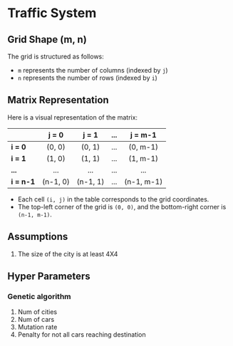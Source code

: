 # Traffic System

## Grid Shape (m, n)

The grid is structured as follows:

- `m` represents the number of columns (indexed by `j`)
- `n` represents the number of rows (indexed by `i`)

## Matrix Representation

Here is a visual representation of the matrix:

|       | **j = 0** | **j = 1** | **...** | **j = m-1** |
|-------|:---------:|:---------:|:-------:|:-----------:|
| **i = 0** | (0, 0)   | (0, 1)   | ...     | (0, m-1)     |
| **i = 1** | (1, 0)   | (1, 1)   | ...     | (1, m-1)     |
| **...**   | ...      | ...      | ...     | ...          |
| **i = n-1** | (n-1, 0) | (n-1, 1) | ...     | (n-1, m-1)   |

- Each cell `(i, j)` in the table corresponds to the grid coordinates.
- The top-left corner of the grid is `(0, 0)`, and the bottom-right corner is `(n-1, m-1)`.

## Assumptions 
1. The size of the city is at least 4X4

## Hyper Parameters
### Genetic algorithm
1. Num of cities
2. Num of cars
3. Mutation rate
4. Penalty for not all cars reaching destination
